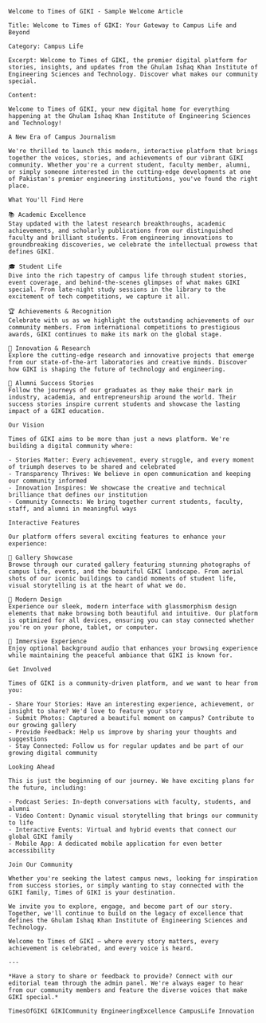     Welcome to Times of GIKI - Sample Welcome Article

    Title: Welcome to Times of GIKI: Your Gateway to Campus Life and Beyond

    Category: Campus Life

    Excerpt: Welcome to Times of GIKI, the premier digital platform for stories, insights, and updates from the Ghulam Ishaq Khan Institute of Engineering Sciences and Technology. Discover what makes our community special.

    Content:

    Welcome to Times of GIKI, your new digital home for everything happening at the Ghulam Ishaq Khan Institute of Engineering Sciences and Technology!

    A New Era of Campus Journalism

    We're thrilled to launch this modern, interactive platform that brings together the voices, stories, and achievements of our vibrant GIKI community. Whether you're a current student, faculty member, alumni, or simply someone interested in the cutting-edge developments at one of Pakistan's premier engineering institutions, you've found the right place.

    What You'll Find Here

    📚 Academic Excellence
    Stay updated with the latest research breakthroughs, academic achievements, and scholarly publications from our distinguished faculty and brilliant students. From engineering innovations to groundbreaking discoveries, we celebrate the intellectual prowess that defines GIKI.

    🎓 Student Life
    Dive into the rich tapestry of campus life through student stories, event coverage, and behind-the-scenes glimpses of what makes GIKI special. From late-night study sessions in the library to the excitement of tech competitions, we capture it all.

    🏆 Achievements & Recognition
    Celebrate with us as we highlight the outstanding achievements of our community members. From international competitions to prestigious awards, GIKI continues to make its mark on the global stage.

    🔬 Innovation & Research
    Explore the cutting-edge research and innovative projects that emerge from our state-of-the-art laboratories and creative minds. Discover how GIKI is shaping the future of technology and engineering.

    🌟 Alumni Success Stories
    Follow the journeys of our graduates as they make their mark in industry, academia, and entrepreneurship around the world. Their success stories inspire current students and showcase the lasting impact of a GIKI education.

    Our Vision

    Times of GIKI aims to be more than just a news platform. We're building a digital community where:

    - Stories Matter: Every achievement, every struggle, and every moment of triumph deserves to be shared and celebrated
    - Transparency Thrives: We believe in open communication and keeping our community informed
    - Innovation Inspires: We showcase the creative and technical brilliance that defines our institution
    - Community Connects: We bring together current students, faculty, staff, and alumni in meaningful ways

    Interactive Features

    Our platform offers several exciting features to enhance your experience:

    📸 Gallery Showcase
    Browse through our curated gallery featuring stunning photographs of campus life, events, and the beautiful GIKI landscape. From aerial shots of our iconic buildings to candid moments of student life, visual storytelling is at the heart of what we do.

    📱 Modern Design
    Experience our sleek, modern interface with glassmorphism design elements that make browsing both beautiful and intuitive. Our platform is optimized for all devices, ensuring you can stay connected whether you're on your phone, tablet, or computer.

    🎵 Immersive Experience
    Enjoy optional background audio that enhances your browsing experience while maintaining the peaceful ambiance that GIKI is known for.

    Get Involved

    Times of GIKI is a community-driven platform, and we want to hear from you:

    - Share Your Stories: Have an interesting experience, achievement, or insight to share? We'd love to feature your story
    - Submit Photos: Captured a beautiful moment on campus? Contribute to our growing gallery
    - Provide Feedback: Help us improve by sharing your thoughts and suggestions
    - Stay Connected: Follow us for regular updates and be part of our growing digital community

    Looking Ahead

    This is just the beginning of our journey. We have exciting plans for the future, including:

    - Podcast Series: In-depth conversations with faculty, students, and alumni
    - Video Content: Dynamic visual storytelling that brings our community to life
    - Interactive Events: Virtual and hybrid events that connect our global GIKI family
    - Mobile App: A dedicated mobile application for even better accessibility

    Join Our Community

    Whether you're seeking the latest campus news, looking for inspiration from success stories, or simply wanting to stay connected with the GIKI family, Times of GIKI is your destination.

    We invite you to explore, engage, and become part of our story. Together, we'll continue to build on the legacy of excellence that defines the Ghulam Ishaq Khan Institute of Engineering Sciences and Technology.

    Welcome to Times of GIKI – where every story matters, every achievement is celebrated, and every voice is heard.

    ---

    *Have a story to share or feedback to provide? Connect with our editorial team through the admin panel. We're always eager to hear from our community members and feature the diverse voices that make GIKI special.*

    TimesOfGIKI GIKICommunity EngineeringExcellence CampusLife Innovation
